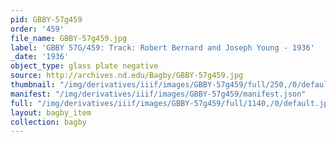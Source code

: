 ```yaml
---
pid: GBBY-57g459
order: '459'
file_name: GBBY-57g459.jpg
label: 'GBBY 57G/459: Track: Robert Bernard and Joseph Young - 1936'
_date: '1936'
object_type: glass plate negative
source: http://archives.nd.edu/Bagby/GBBY-57g459.jpg
thumbnail: "/img/derivatives/iiif/images/GBBY-57g459/full/250,/0/default.jpg"
manifest: "/img/derivatives/iiif/images/GBBY-57g459/manifest.json"
full: "/img/derivatives/iiif/images/GBBY-57g459/full/1140,/0/default.jpg"
layout: bagby_item
collection: bagby
---
```

